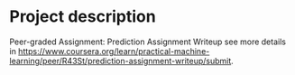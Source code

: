 # Project description
Peer-graded Assignment: Prediction Assignment Writeup see more details in https://www.coursera.org/learn/practical-machine-learning/peer/R43St/prediction-assignment-writeup/submit.